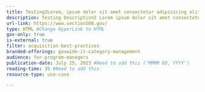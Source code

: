 ```yaml
---
title: Testing2Lorem, ipsum dolor sit amet consectetur adipisicing elit. Libero dolorem dicta, consectetur ducimus, nam magni cupiditate eum, neque nulla doloremque quos? Vero dolore iure odit ipsum provident? Sequi quae quibusdam eveniet harum, dolor provident maiores corrupti dolore voluptatum perspiciatis rem!
description: Testing Description2 Lorem ipsum dolor sit amet consectetur adipisicing elit. Dolore omnis quis aspernatur libero reiciendis laboriosam enim necessitatibus nisi rem animi debitis quibusdam alias, suscipit dolorum dolor similique delectus exercitationem quia adipisci explicabo non voluptate quae, illum vel! Repellendus, consequuntur praesentium odit itaque maxime illum voluptas quam possimus velit placeat et!
url-link: https://www.section508.gov/
type: HTML #Change HyperLink to HTML
gov-only: true
is-external: true
filter: acquisition-best-practices
branded-offerings: govwide-it-category-management
audience: for-program-managers
publication-date: July 25, 2023 #Need to add this ('MMMM DD, YYYY')
reading-time: 35 #Need to add this 
resource-type: use-case

---
```

